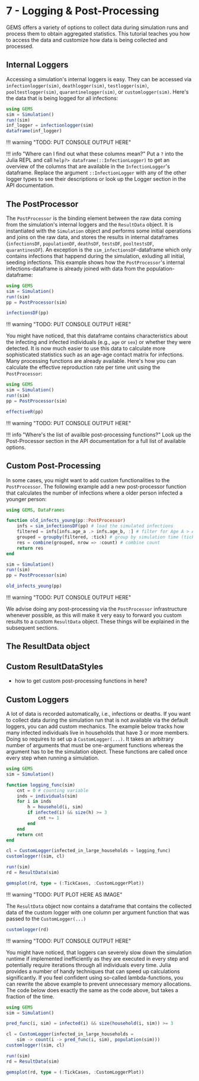 # 7 - Logging & Post-Processing

GEMS offers a variety of options to collect data during simulation runs and process them to obtain aggregated statistics.
This tutorial teaches you how to access the data and customize how data is being collected and processed.

## Internal Loggers

Accessing a simulation's internal loggers is easy.
They can be accessed via `infectionlogger(sim)`,  `deathlogger(sim)`,  `testlogger(sim)`,  `pooltestlogger(sim)`,  `quarantinelogger(sim)`,  or `customlogger(sim)`.
Here's the data that is being logged for all infections:

```julia
using GEMS
sim = Simulation()
run!(sim)
inf_logger = infectionlogger(sim)
dataframe(inf_logger)
```

!!! warning "TODO: PUT CONSOLE OUTPUT HERE"

!!! info "Where can I find out what these columns mean?"
    Put a `?` into the Julia REPL and call `help?> dataframe(::InfectionLogger)` to get an overview of the columns that are available in the `InfectionLogger`'s dataframe. Replace the argument `::InfectionLogger` with any of the other logger types to see their descriptions or look up the Logger section in the API documentation.


## The PostProcessor

The `PostProcessor` is the binding element between the raw data coming from the simulation's internal loggers and the `ResultData` object.
It is instantiated with the `Simulation` object and performs some initial operations and joins on the raw data, and stores the results in internal dataframes (`infectionsDF`, `populationDF`, `deathsDF`, `testsDF`, `pooltestsDF`, `quarantinesDF`).
An exception is the `sim_infectionsDF`-dataframe which only contains infections that happend during the simulation, exluding all initial, seeding infections.
This example shows how the `PostProcessor`'s internal infections-dataframe is already joined with data from the population-dataframe:

```julia
using GEMS
sim = Simulation()
run!(sim)
pp = PostProcessor(sim)

infectionsDF(pp)
```

!!! warning "TODO: PUT CONSOLE OUTPUT HERE"

You might have noticed, that this dataframe contains characteristics about the infecting and infected individuals (e.g., `age` or `sex`) or whether they were detected.
It is now much easier to use this data to calculate more sophisticated statistics such as an age-age contact matrix for infections.
Many processing functions are already available.
Here's how you can calculate the effective reproduction rate per time unit using the `PostProcessor`:

```julia
using GEMS
sim = Simulation()
run!(sim)
pp = PostProcessor(sim)

effectiveR(pp)
```

!!! warning "TODO: PUT CONSOLE OUTPUT HERE"

!!! info "Where's the list of availble post-processing functions?"
    Look up the Post-Processor section in the API documentation for a full list of available options.


## Custom Post-Processing

In some cases, you might want to add custom functionalities to the `PostProcessor`.
The following example add a new post-processor function that calculates the number of infections where a older person infected a younger person:

```julia
using GEMS, DataFrames

function old_infects_young(pp::PostProcessor)
    infs = sim_infectionsDF(pp) # load the simulated infections
    filtered = infs[infs.age_a .> infs.age_b, :] # filter for Age A > Age B
    grouped = groupby(filtered, :tick) # group by simulation time (tick)
    res = combine(grouped, nrow => :count) # combine count
    return res
end

sim = Simulation()
run!(sim)
pp = PostProcessor(sim)

old_infects_young(pp)
```

!!! warning "TODO: PUT CONSOLE OUTPUT HERE"

We advise doing any post-processing via the `PostProcessor` infrastructure whenever possible, as this will make it very easy to forward you custom results to a custom `ResultData` object.
These things will be explained in the subsequent sections.

## The ResultData object

## Custom ResultDataStyles

- how to get custom post-processing functions in here?

## Custom Loggers

A lot of data is recorded automatically, i.e., infections or deaths.
If you want to collect data during the simulation run that is not available via the default loggers, you can add custom mechanics.
The example below tracks how many infected individuals live in households that have 3 or more members.
Doing so requires to set up a `CustomLogger(...)`.
It takes an arbitrary number of arguments that must be one-argument functions whereas the argument has to be the simulation object.
These functions are called once every step when running a simulation.

```julia
using GEMS
sim = Simulation()

function logging_func(sim)
    cnt = 0 # counting variable
    inds = individuals(sim)
    for i in inds
        h = household(i, sim)
        if infected(i) && size(h) >= 3
            cnt += 1
        end
    end
    return cnt
end

cl = CustomLogger(infected_in_large_households = logging_func)
customlogger!(sim, cl)

run!(sim)
rd = ResultData(sim)

gemsplot(rd, type = (:TickCases, :CustomLoggerPlot))
```

!!! warning "TODO: PUT PLOT HERE AS IMAGE"

The `ResultData` object now contains a dataframe that contains the collected data of the custom logger with one column per argument function that was passed to the `CustomLogger(...)`

```julia
customlogger(rd)
```

!!! warning "TODO: PUT CONSOLE OUTPUT HERE"

You might have noticed, that loggers can severely slow down the simulation runtime if implemented inefficiently as they are executed in every step and potentially require iterations through all individuals every time.
Julia provides a number of handy techniques that can speed up calculations significantly.
If you feel confident using so-called lambda-functions, you can rewrite the above example to prevent unnecessary memory allocations.
The code below does exactly the same as the code above, but takes a fraction of the time. 

```julia
using GEMS
sim = Simulation()

pred_func(i, sim) = infected(i) && size(household(i, sim)) >= 3

cl = CustomLogger(infected_in_large_households =
    sim -> count(i -> pred_func(i, sim), population(sim)))
customlogger!(sim, cl)

run!(sim)
rd = ResultData(sim)

gemsplot(rd, type = (:TickCases, :CustomLoggerPlot))
```